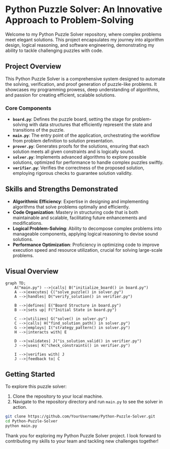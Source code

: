 # Python Puzzle Solver: An Innovative Approach to Problem-Solving

Welcome to my Python Puzzle Solver repository, where complex problems meet elegant solutions. This project encapsulates my journey into algorithm design, logical reasoning, and software engineering, demonstrating my ability to tackle challenging puzzles with code.

## Project Overview

This Python Puzzle Solver is a comprehensive system designed to automate the solving, verification, and proof generation of puzzle-like problems. It showcases my programming prowess, deep understanding of algorithms, and passion for creating efficient, scalable solutions.

### Core Components

- **`board.py`**: Defines the puzzle board, setting the stage for problem-solving with data structures that efficiently represent the state and transitions of the puzzle.
- **`main.py`**: The entry point of the application, orchestrating the workflow from problem definition to solution presentation.
- **`prover.py`**: Generates proofs for the solutions, ensuring that each solution meets all given constraints and is logically sound.
- **`solver.py`**: Implements advanced algorithms to explore possible solutions, optimized for performance to handle complex puzzles swiftly.
- **`verifier.py`**: Verifies the correctness of the proposed solution, employing rigorous checks to guarantee solution validity.

## Skills and Strengths Demonstrated

- **Algorithmic Efficiency**: Expertise in designing and implementing algorithms that solve problems optimally and efficiently.
- **Code Organization**: Mastery in structuring code that is both maintainable and scalable, facilitating future enhancements and modifications.
- **Logical Problem-Solving**: Ability to decompose complex problems into manageable components, applying logical reasoning to devise sound solutions.
- **Performance Optimization**: Proficiency in optimizing code to improve execution speed and resource utilization, crucial for solving large-scale problems.

## Visual Overview

```mermaid
graph TD;
    A("main.py") -->|calls| B("initialize_board() in board.py")
    A -->|executes| C("solve_puzzle() in solver.py")
    A -->|handles| D("verify_solution() in verifier.py")

    B -->|defines| E("Board Structure in board.py")
    B -->|sets up| F("Initial State in board.py")

    C -->|utilizes| G("solve() in solver.py")
    C -->|calls| H("find_solution_path() in solver.py")
    G -->|employs| I("strategy_pattern() in solver.py")
    H -->|interacts with| E

    D -->|validates| J("is_solution_valid() in verifier.py")
    J -->|uses| K("check_constraints() in verifier.py")

    I -->|verifies with| J
    J -->|feedback to| C
```

## Getting Started

To explore this puzzle solver:

1. Clone the repository to your local machine.
2. Navigate to the repository directory and run `main.py` to see the solver in action.

```bash
git clone https://github.com/YourUsername/Python-Puzzle-Solver.git
cd Python-Puzzle-Solver
python main.py
```

Thank you for exploring my Python Puzzle Solver project. I look forward to contributing my skills to your team and tackling new challenges together!

